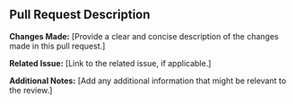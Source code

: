 ## Pull Request Description

**Changes Made:**
[Provide a clear and concise description of the changes made in this pull request.]

**Related Issue:**
[Link to the related issue, if applicable.]

**Additional Notes:**
[Add any additional information that might be relevant to the review.]

